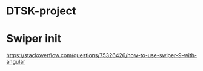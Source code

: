 # DTSK-project

# Swiper init
https://stackoverflow.com/questions/75326426/how-to-use-swiper-9-with-angular
